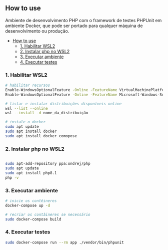 ## How to use

Ambiente de desenvolvimento PHP com o framework de testes PHPUnit em ambiente Docker, que pode ser portado para qualquer máquina de desenvolvimento ou produção.

- [How to use](#how-to-use)
  - [1. Habilitar WSL2](#1-habilitar-wsl2)
  - [2. Instalar php no WSL2](#2-instalar-php-no-wsl2)
  - [3. Executar ambiente](#3-executar-ambiente)
  - [4. Executar testes](#4-executar-testes)


### 1. Habilitar WSL2

```bash
# habilitar recursos
Enable-WindowsOptionalFeature -Online -FeatureName VirtualMachinePlatform
Enable-WindowsOptionalFeature -Online -FeatureName Microsoft-Windows-Subsystem-Linux

# listar e instalar distribuições disponíveis online
wsl --list --online
wsl --install -d nome_da_distribuição

# instale o docker
sudo apt update
sudo apt install docker
sudo apt install docker comopose

```

### 2. Instalar php no WSL2

```bash

sudo apt-add-repository ppa:ondrej/php
sudo apt update
sudo apt install php8.1
php -v
```

### 3. Executar ambiente 

```bash
# inicie os contêineres 
docker-compose up -d

# recriar os contâineres se necessário
sudo docker-compose build
```

### 4. Executar testes

```bash
sudo docker-compose run --rm app ./vendor/bin/phpunit
```